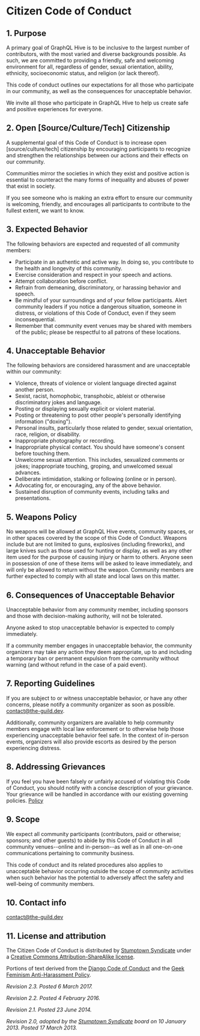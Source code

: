 # Citizen Code of Conduct

## 1. Purpose

A primary goal of GraphQL Hive is to be inclusive to the largest number of contributors, with the
most varied and diverse backgrounds possible. As such, we are committed to providing a friendly,
safe and welcoming environment for all, regardless of gender, sexual orientation, ability,
ethnicity, socioeconomic status, and religion (or lack thereof).

This code of conduct outlines our expectations for all those who participate in our community, as
well as the consequences for unacceptable behavior.

We invite all those who participate in GraphQL Hive to help us create safe and positive experiences
for everyone.

## 2. Open [Source/Culture/Tech] Citizenship

A supplemental goal of this Code of Conduct is to increase open [source/culture/tech] citizenship by
encouraging participants to recognize and strengthen the relationships between our actions and their
effects on our community.

Communities mirror the societies in which they exist and positive action is essential to counteract
the many forms of inequality and abuses of power that exist in society.

If you see someone who is making an extra effort to ensure our community is welcoming, friendly, and
encourages all participants to contribute to the fullest extent, we want to know.

## 3. Expected Behavior

The following behaviors are expected and requested of all community members:

- Participate in an authentic and active way. In doing so, you contribute to the health and
  longevity of this community.
- Exercise consideration and respect in your speech and actions.
- Attempt collaboration before conflict.
- Refrain from demeaning, discriminatory, or harassing behavior and speech.
- Be mindful of your surroundings and of your fellow participants. Alert community leaders if you
  notice a dangerous situation, someone in distress, or violations of this Code of Conduct, even if
  they seem inconsequential.
- Remember that community event venues may be shared with members of the public; please be
  respectful to all patrons of these locations.

## 4. Unacceptable Behavior

The following behaviors are considered harassment and are unacceptable within our community:

- Violence, threats of violence or violent language directed against another person.
- Sexist, racist, homophobic, transphobic, ableist or otherwise discriminatory jokes and language.
- Posting or displaying sexually explicit or violent material.
- Posting or threatening to post other people's personally identifying information ("doxing").
- Personal insults, particularly those related to gender, sexual orientation, race, religion, or
  disability.
- Inappropriate photography or recording.
- Inappropriate physical contact. You should have someone's consent before touching them.
- Unwelcome sexual attention. This includes, sexualized comments or jokes; inappropriate touching,
  groping, and unwelcomed sexual advances.
- Deliberate intimidation, stalking or following (online or in person).
- Advocating for, or encouraging, any of the above behavior.
- Sustained disruption of community events, including talks and presentations.

## 5. Weapons Policy

No weapons will be allowed at GraphQL Hive events, community spaces, or in other spaces covered by
the scope of this Code of Conduct. Weapons include but are not limited to guns, explosives
(including fireworks), and large knives such as those used for hunting or display, as well as any
other item used for the purpose of causing injury or harm to others. Anyone seen in possession of
one of these items will be asked to leave immediately, and will only be allowed to return without
the weapon. Community members are further expected to comply with all state and local laws on this
matter.

## 6. Consequences of Unacceptable Behavior

Unacceptable behavior from any community member, including sponsors and those with decision-making
authority, will not be tolerated.

Anyone asked to stop unacceptable behavior is expected to comply immediately.

If a community member engages in unacceptable behavior, the community organizers may take any action
they deem appropriate, up to and including a temporary ban or permanent expulsion from the community
without warning (and without refund in the case of a paid event).

## 7. Reporting Guidelines

If you are subject to or witness unacceptable behavior, or have any other concerns, please notify a
community organizer as soon as possible. contact@the-guild.dev.

Additionally, community organizers are available to help community members engage with local law
enforcement or to otherwise help those experiencing unacceptable behavior feel safe. In the context
of in-person events, organizers will also provide escorts as desired by the person experiencing
distress.

## 8. Addressing Grievances

If you feel you have been falsely or unfairly accused of violating this Code of Conduct, you should
notify with a concise description of your grievance. Your grievance will be handled in accordance
with our existing governing policies.
[Policy](https://the-guild.dev/graphql/hive/privacy-policy.pdf)

## 9. Scope

We expect all community participants (contributors, paid or otherwise; sponsors; and other guests)
to abide by this Code of Conduct in all community venues--online and in-person--as well as in all
one-on-one communications pertaining to community business.

This code of conduct and its related procedures also applies to unacceptable behavior occurring
outside the scope of community activities when such behavior has the potential to adversely affect
the safety and well-being of community members.

## 10. Contact info

contact@the-guild.dev

## 11. License and attribution

The Citizen Code of Conduct is distributed by [Stumptown Syndicate](http://stumptownsyndicate.org)
under a
[Creative Commons Attribution-ShareAlike license](http://creativecommons.org/licenses/by-sa/3.0/).

Portions of text derived from the [Django Code of Conduct](https://www.djangoproject.com/conduct/)
and the
[Geek Feminism Anti-Harassment Policy](http://geekfeminism.wikia.com/wiki/Conference_anti-harassment/Policy).

_Revision 2.3. Posted 6 March 2017._

_Revision 2.2. Posted 4 February 2016._

_Revision 2.1. Posted 23 June 2014._

_Revision 2.0, adopted by the [Stumptown Syndicate](http://stumptownsyndicate.org) board on 10
January 2013. Posted 17 March 2013._
